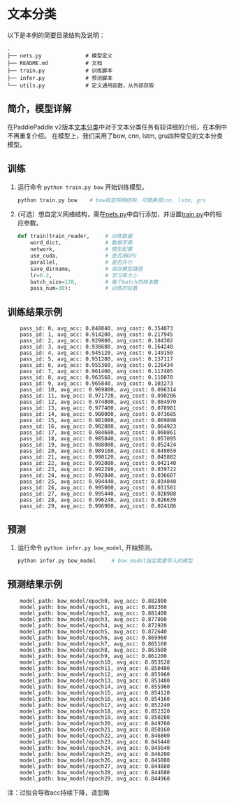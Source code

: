 # 文本分类

以下是本例的简要目录结构及说明：

```text
.
├── nets.py              # 模型定义
├── README.md            # 文档
├── train.py             # 训练脚本
├── infer.py             # 预测脚本
└── utils.py             # 定义通用函数，从外部获取
```


## 简介，模型详解

在PaddlePaddle v2版本[文本分类](https://github.com/PaddlePaddle/models/blob/develop/text/README.md)中对于文本分类任务有较详细的介绍，在本例中不再重复介绍。
在模型上，我们采用了bow, cnn, lstm, gru四种常见的文本分类模型。

## 训练

1. 运行命令 `python train.py bow` 开始训练模型。
    ```python
    python train.py bow    # bow指定网络结构，可替换成cnn, lstm, gru
    ```

2. (可选）想自定义网络结构，需在[nets.py](./nets.py)中自行添加，并设置[train.py](./train.py)中的相应参数。
    ```python
    def train(train_reader,     # 训练数据
        word_dict,              # 数据字典
        network,                # 模型配置
        use_cuda,               # 是否用GPU
        parallel,               # 是否并行
        save_dirname,           # 保存模型路径
        lr=0.2,                 # 学习率大小
        batch_size=128,         # 每个batch的样本数
        pass_num=30):           # 训练的轮数
    ```

## 训练结果示例
```text
    pass_id: 0, avg_acc: 0.848040, avg_cost: 0.354073
    pass_id: 1, avg_acc: 0.914200, avg_cost: 0.217945
    pass_id: 2, avg_acc: 0.929800, avg_cost: 0.184302
    pass_id: 3, avg_acc: 0.938680, avg_cost: 0.164240
    pass_id: 4, avg_acc: 0.945120, avg_cost: 0.149150
    pass_id: 5, avg_acc: 0.951280, avg_cost: 0.137117
    pass_id: 6, avg_acc: 0.955360, avg_cost: 0.126434
    pass_id: 7, avg_acc: 0.961400, avg_cost: 0.117405
    pass_id: 8, avg_acc: 0.963560, avg_cost: 0.110070
    pass_id: 9, avg_acc: 0.965840, avg_cost: 0.103273
    pass_id: 10, avg_acc: 0.969800, avg_cost: 0.096314
    pass_id: 11, avg_acc: 0.971720, avg_cost: 0.090206
    pass_id: 12, avg_acc: 0.974800, avg_cost: 0.084970
    pass_id: 13, avg_acc: 0.977400, avg_cost: 0.078981
    pass_id: 14, avg_acc: 0.980000, avg_cost: 0.073685
    pass_id: 15, avg_acc: 0.981080, avg_cost: 0.069898
    pass_id: 16, avg_acc: 0.982080, avg_cost: 0.064923
    pass_id: 17, avg_acc: 0.984680, avg_cost: 0.060861
    pass_id: 18, avg_acc: 0.985840, avg_cost: 0.057095
    pass_id: 19, avg_acc: 0.988080, avg_cost: 0.052424
    pass_id: 20, avg_acc: 0.989160, avg_cost: 0.049059
    pass_id: 21, avg_acc: 0.990120, avg_cost: 0.045882
    pass_id: 22, avg_acc: 0.992080, avg_cost: 0.042140
    pass_id: 23, avg_acc: 0.992280, avg_cost: 0.039722
    pass_id: 24, avg_acc: 0.992840, avg_cost: 0.036607
    pass_id: 25, avg_acc: 0.994440, avg_cost: 0.034040
    pass_id: 26, avg_acc: 0.995000, avg_cost: 0.031501
    pass_id: 27, avg_acc: 0.995440, avg_cost: 0.028988
    pass_id: 28, avg_acc: 0.996240, avg_cost: 0.026639
    pass_id: 29, avg_acc: 0.996960, avg_cost: 0.024186
```

## 预测
1. 运行命令 `python infer.py bow_model`, 开始预测。
    ```python
    python infer.py bow_model     # bow_model指定需要导入的模型

## 预测结果示例
```text
    model_path: bow_model/epoch0, avg_acc: 0.882800
    model_path: bow_model/epoch1, avg_acc: 0.882360
    model_path: bow_model/epoch2, avg_acc: 0.881400
    model_path: bow_model/epoch3, avg_acc: 0.877800
    model_path: bow_model/epoch4, avg_acc: 0.872920
    model_path: bow_model/epoch5, avg_acc: 0.872640
    model_path: bow_model/epoch6, avg_acc: 0.869960
    model_path: bow_model/epoch7, avg_acc: 0.865160
    model_path: bow_model/epoch8, avg_acc: 0.863680
    model_path: bow_model/epoch9, avg_acc: 0.861200
    model_path: bow_model/epoch10, avg_acc: 0.853520
    model_path: bow_model/epoch11, avg_acc: 0.850400
    model_path: bow_model/epoch12, avg_acc: 0.855960
    model_path: bow_model/epoch13, avg_acc: 0.853480
    model_path: bow_model/epoch14, avg_acc: 0.855960
    model_path: bow_model/epoch15, avg_acc: 0.854120
    model_path: bow_model/epoch16, avg_acc: 0.854160
    model_path: bow_model/epoch17, avg_acc: 0.852240
    model_path: bow_model/epoch18, avg_acc: 0.852320
    model_path: bow_model/epoch19, avg_acc: 0.850280
    model_path: bow_model/epoch20, avg_acc: 0.849760
    model_path: bow_model/epoch21, avg_acc: 0.850160
    model_path: bow_model/epoch22, avg_acc: 0.846800
    model_path: bow_model/epoch23, avg_acc: 0.845440
    model_path: bow_model/epoch24, avg_acc: 0.845640
    model_path: bow_model/epoch25, avg_acc: 0.846200
    model_path: bow_model/epoch26, avg_acc: 0.845880
    model_path: bow_model/epoch27, avg_acc: 0.844880
    model_path: bow_model/epoch28, avg_acc: 0.844680
    model_path: bow_model/epoch29, avg_acc: 0.844960
```
注：过拟合导致acc持续下降，请忽略
